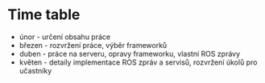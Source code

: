 # Time table
 - únor - určení obsahu práce
 - březen - rozvržení práce, výběr frameworků
 - duben - práce na serveru, opravy frameworku, vlastní ROS zprávy
 - květen - detaily implementace ROS zpráv a servisů, rozvržení úkolů pro učastníky